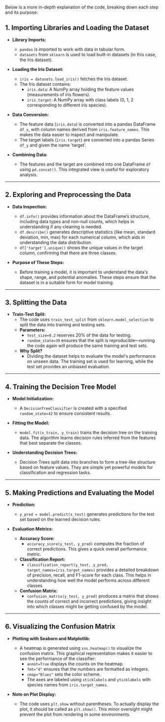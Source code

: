 Below is a more in-depth explanation of the code, breaking down each step and its purpose:

## 1. Importing Libraries and Loading the Dataset

- **Library Imports:**
  - `pandas` is imported to work with data in tabular form.
  - `datasets` from `sklearn` is used to load built-in datasets (in this case, the Iris dataset).

- **Loading the Iris Dataset:**
  - `iris = datasets.load_iris()` fetches the Iris dataset.
  - The Iris dataset contains:
    - `iris.data`: A NumPy array holding the feature values (measurements of iris flowers).
    - `iris.target`: A NumPy array with class labels (0, 1, 2 corresponding to different iris species).

- **Data Conversion:**
  - The feature data (`iris.data`) is converted into a pandas DataFrame `df_x`, with column names derived from `iris.feature_names`. This makes the data easier to inspect and manipulate.
  - The target labels (`iris.target`) are converted into a pandas Series `df_y` and given the name 'target'.
  
- **Combining Data:**
  - The features and the target are combined into one DataFrame `df` using `pd.concat()`. This integrated view is useful for exploratory analysis.

---

## 2. Exploring and Preprocessing the Data

- **Data Inspection:**
  - `df.info()` provides information about the DataFrame’s structure, including data types and non-null counts, which helps in understanding if any cleaning is needed.
  - `df.describe()` generates descriptive statistics (like mean, standard deviation, min, max) for each numerical column, which aids in understanding the data distribution.
  - `df['target'].unique()` shows the unique values in the target column, confirming that there are three classes.

- **Purpose of These Steps:**
  - Before training a model, it is important to understand the data's shape, range, and potential anomalies. These steps ensure that the dataset is in a suitable form for model training.

---

## 3. Splitting the Data

- **Train-Test Split:**
  - The code uses `train_test_split` from `sklearn.model_selection` to split the data into training and testing sets.
  - **Parameters:**
    - `test_size=0.2` reserves 20% of the data for testing.
    - `random_state=39` ensures that the split is reproducible—running the code again will produce the same training and test sets.
  - **Why Split?**
    - Dividing the dataset helps to evaluate the model's performance on unseen data. The training set is used for learning, while the test set provides an unbiased evaluation.

---

## 4. Training the Decision Tree Model

- **Model Initialization:**
  - A `DecisionTreeClassifier` is created with a specified `random_state=42` to ensure consistent results.
  
- **Fitting the Model:**
  - `model.fit(x_train, y_train)` trains the decision tree on the training data. The algorithm learns decision rules inferred from the features that best separate the classes.

- **Understanding Decision Trees:**
  - Decision Trees split data into branches to form a tree-like structure based on feature values. They are simple yet powerful models for classification and regression tasks.

---

## 5. Making Predictions and Evaluating the Model

- **Prediction:**
  - `y_pred = model.predict(x_test)` generates predictions for the test set based on the learned decision rules.

- **Evaluation Metrics:**
  - **Accuracy Score:**
    - `accuracy_score(y_test, y_pred)` computes the fraction of correct predictions. This gives a quick overall performance metric.
  - **Classification Report:**
    - `classification_report(y_test, y_pred, target_names=iris.target_names)` provides a detailed breakdown of precision, recall, and F1-score for each class. This helps in understanding how well the model performs across different classes.
  - **Confusion Matrix:**
    - `confusion_matrix(y_test, y_pred)` produces a matrix that shows the counts of correct and incorrect predictions, giving insight into which classes might be getting confused by the model.

---

## 6. Visualizing the Confusion Matrix

- **Plotting with Seaborn and Matplotlib:**
  - A heatmap is generated using `sns.heatmap()` to visualize the confusion matrix. This graphical representation makes it easier to see the performance of the classifier:
    - `annot=True` displays the counts on the heatmap.
    - `fmt="d"` ensures that the numbers are formatted as integers.
    - `cmap="Blues"` sets the color scheme.
    - The axes are labeled using `xticklabels` and `yticklabels` with species names from `iris.target_names`.

- **Note on Plot Display:**
  - The code uses `plt.show` without parentheses. To actually display the plot, it should be called as `plt.show()`. This minor oversight might prevent the plot from rendering in some environments.
